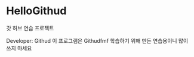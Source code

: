 HelloGithud
===========

갓 허브 연습 프로젝트

Developer: Githud
이 프로그램은 Githudfmf 학습하기 위해 만든
연습용이니 많이 쓰지 마세요